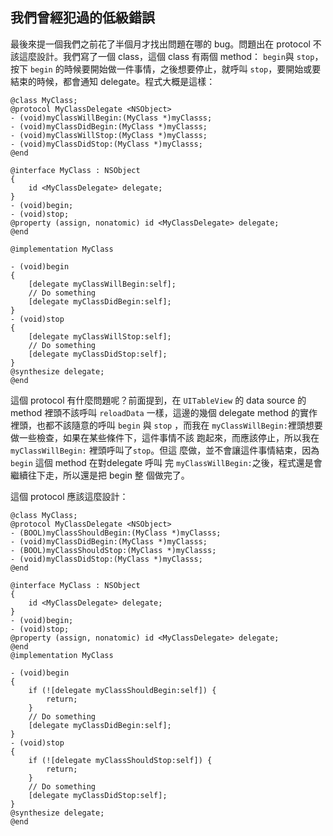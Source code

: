 我們曾經犯過的低級錯誤
----------------------

最後來提一個我們之前花了半個月才找出問題在哪的 bug。問題出在 protocol
不該這麼設計。我們寫了一個 class，這個 class 有兩個 method： `begin`與
`stop`，按下 `begin` 的時候要開始做一件事情，之後想要停止，就呼叫
`stop`，要開始或要結束的時候，都會通知 delegate。程式大概是這樣：

``` objc
@class MyClass;
@protocol MyClassDelegate <NSObject>
- (void)myClassWillBegin:(MyClass *)myClasss;
- (void)myClassDidBegin:(MyClass *)myClasss;
- (void)myClassWillStop:(MyClass *)myClasss;
- (void)myClassDidStop:(MyClass *)myClasss;
@end

@interface MyClass : NSObject
{
    id <MyClassDelegate> delegate;
}
- (void)begin;
- (void)stop;
@property (assign, nonatomic) id <MyClassDelegate> delegate;
@end

@implementation MyClass

- (void)begin
{
    [delegate myClassWillBegin:self];
    // Do something
    [delegate myClassDidBegin:self];
}
- (void)stop
{
    [delegate myClassWillStop:self];
    // Do something
    [delegate myClassDidStop:self];
}
@synthesize delegate;
@end
```

這個 protocol 有什麼問題呢？前面提到，在 `UITableView` 的 data source
的 method 裡頭不該呼叫 `reloadData` 一樣，這邊的幾個 delegate method
的實作裡頭，也都不該隨意的呼叫 `begin` 與 `stop` ，而我在
`myClassWillBegin:`裡頭想要做一些檢查，如果在某些條件下，這件事情不該
跑起來，而應該停止，所以我在`myClassWillBegin:` 裡頭呼叫了`stop`。但這
麼做，並不會讓這件事情結束，因為 `begin` 這個 method 在對delegate 呼叫
完 `myClassWillBegin:`之後，程式還是會繼續往下走，所以還是把 begin 整
個做完了。

這個 protocol 應該這麼設計：

``` objc
@class MyClass;
@protocol MyClassDelegate <NSObject>
- (BOOL)myClassShouldBegin:(MyClass *)myClasss;
- (void)myClassDidBegin:(MyClass *)myClasss;
- (BOOL)myClassShouldStop:(MyClass *)myClasss;
- (void)myClassDidStop:(MyClass *)myClasss;
@end

@interface MyClass : NSObject
{
    id <MyClassDelegate> delegate;
}
- (void)begin;
- (void)stop;
@property (assign, nonatomic) id <MyClassDelegate> delegate;
@end
@implementation MyClass

- (void)begin
{
    if (![delegate myClassShouldBegin:self]) {
        return;
    }
    // Do something
    [delegate myClassDidBegin:self];
}
- (void)stop
{
    if (![delegate myClassShouldStop:self]) {
        return;
    }
    // Do something
    [delegate myClassDidStop:self];
}
@synthesize delegate;
@end
```

